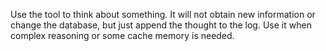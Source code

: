 Use the tool to think about something. It will not obtain new information or change the database, but just append the thought to the log. Use it when complex reasoning or some cache memory is needed.
